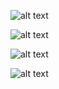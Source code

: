 ![alt text](https://imgur.com/o23e7hu.png)



![alt text](http://url/to/img.png)




![alt text](http://url/to/img.png)





![alt text](http://url/to/img.png)
